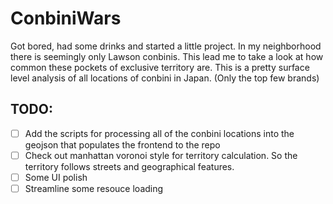 # ConbiniWars
Got bored, had some drinks and started a little project. In my neighborhood there is seemingly only Lawson conbinis. This lead me to take a look at how common these pockets of exclusive territory are. This is a pretty surface level analysis of all locations of conbini in Japan. (Only the top few brands)


## TODO:
- [ ] Add the scripts for processing all of the conbini locations into the geojson that populates the frontend to the repo
- [ ] Check out manhattan voronoi style for territory calculation. So the territory follows streets and geographical features.
- [ ] Some UI polish
- [ ] Streamline some resouce loading
